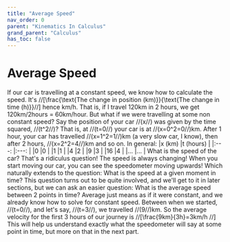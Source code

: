 ```yaml
---
title: "Average Speed"
nav_order: 0
parent: "Kinematics In Calculus"
grand_parent: "Calculus"
has_toc: false
---
```

# Average Speed

If our car is travelling at a constant speed, we know how to calculate the speed. It's
//[\frac{\text{The change in position (km)}}{\text{The change in time (h)}}//]
hence km/h. That is, if I travel 120km in 2 hours, we get 120km/2hours = 60km/hour.
But what if we were travelling at some non constant speed? Say the position of your car //(x//)
was given by the time squared, //(t^2//)? That is, at //(t=0//) your car is at //(x=0^2=0//)km.
After 1 hour, your car has travelled //(x=1^2=1//)km (a very slow car, I know), then after 2 hours,
//(x=2^2=4//)km and so on. In general:
|x (km) |t (hours)  |
|:---:  |:---:      |
|0      |0          |
|1      |1          |
|4      |2          |
|9      |3          |
|16     |4          |
|...    |...        |
What is the speed of the car?
That's a ridiculus question! The speed is always changing! When you start moving our car, you can see
the speedometer moving upwards! Which naturally extends to the question: What is the speed at a given moment in time?
This question turns out to be quite involved, and we'll get to it in later sections, but we can ask an easier question:
What is the average speed between 2 points in time? Average just means as if it were constant, and we already know how to solve for
constant speed. Between when we started, //(t=0//), and let's say, //(t=3//), we travelled //(9//)km. So the average
velocity for the first 3 hours of our journey is 
//[\frac{9km}{3h}=3km/h //]
This will help us understand exactly what the speedometer will say at some point in time, but more on that in the next part.